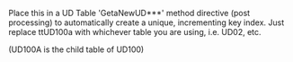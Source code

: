 Place this in a UD Table 'GetaNewUD***' method directive (post processing) to automatically create a unique, incrementing key index. Just replace ttUD100a with whichever table you are using, i.e. UD02, etc.

(UD100A is the child table of UD100)
